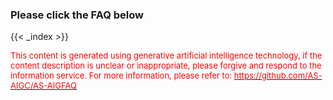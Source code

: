 ### Please click the FAQ below
{{< _index >}}
<p>
   <font color="red" size="2em">This content is generated using generative artificial intelligence technology, if the content description is unclear or inappropriate, please forgive and respond to the information service.
For more information, please refer to:
<a href="https://github.com/AS-AIGC/AS-AIGFAQ" target=_blank><font color="red">https://github.com/AS-AIGC/AS-AIGFAQ</font></a></font>
</p>
